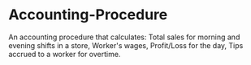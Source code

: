 # Accounting-Procedure
An accounting procedure that calculates: Total sales for morning and evening shifts in a store, Worker's wages, Profit/Loss for the day, Tips accrued to a worker for overtime.
